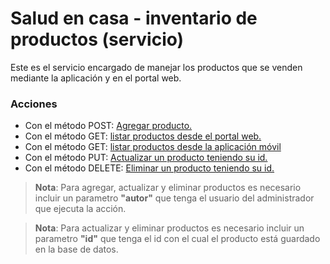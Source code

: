 # Salud en casa - inventario de productos (servicio)

Este es el servicio encargado de manejar los productos que se venden mediante la aplicación y en el portal web.

### Acciones
- Con el método POST: [Agregar producto.](https://solicitud-medicamentos-unnamed.herokuapp.com/producto/create)
- Con el método GET: [listar productos desde el portal web.](https://solicitud-medicamentos-unnamed.herokuapp.com/producto/list?origen=web)
- Con el método GET: [listar productos desde la aplicación móvil](https://solicitud-medicamentos-unnamed.herokuapp.com/producto/list?origen=mobile)
- Con el método PUT: [Actualizar un producto teniendo su id.](https://solicitud-medicamentos-unnamed.herokuapp.com/producto/update)
- Con el método DELETE: [Eliminar un producto teniendo su id.](https://solicitud-medicamentos-unnamed.herokuapp.com/producto/delete)

> **Nota**: Para agregar, actualizar y eliminar productos es necesario incluir un parametro **"autor"** que tenga el usuario del administrador que ejecuta la acción.

> **Nota**: Para actualizar y eliminar productos es necesario incluir un parametro **"id"** que tenga el id con el cual el producto está guardado en la base de datos.
